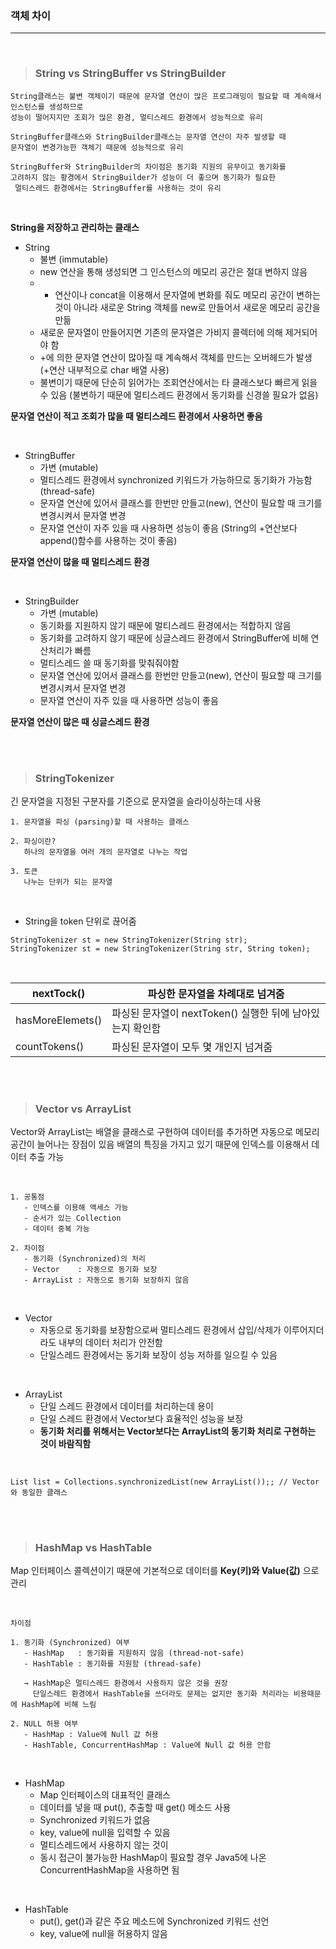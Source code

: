 ### 객체 차이
---

<br>

>### __String vs StringBuffer vs StringBuilder__

~~~
String클래스는 불변 객체이기 때문에 문자열 연산이 많은 프로그래밍이 필요할 때 계속해서 인스턴스를 생성하므로
성능이 떨어지지만 조회가 많은 환경, 멀티스레드 환경에서 성능적으로 유리

StringBuffer클래스와 StringBuilder클래스는 문자열 연산이 자주 발생할 때
문자열이 변경가능한 객체기 때문에 성능적으로 유리

StringBuffer와 StringBuilder의 차이점은 동기화 지원의 유무이고 동기화를
고려하지 않는 황경에서 StringBuilder가 성능이 더 좋으며 동기화가 필요한
 멀티스레드 환경에서는 StringBuffer를 사용하는 것이 유리
~~~

<br>

__String을 저장하고 관리하는 클래스__

- String
  - 불변 (immutable)
  - new 연산을 통해 생성되면 그 인스턴스의 메모리 공간은 절대 변하지 않음
  - + 연산이나 concat을 이용해서 문자열에 변화를 줘도 메모리 공간이 변하는 것이 아니라 새로운 String 객체를 new로 만들어서 새로운 메모리 공간을 만듦
  - 새로운 문자열이 만들어지면 기존의 문자열은 가비지 콜렉터에 의해 제거되어야 함
  - +에 의한 문자열 연산이 많아질 때 계속해서 객체를 만드는 오버헤드가 발생
  (+연산 내부적으로 char 배열 사용)
  - 불변이기 때문에 단순히 읽어가는 조회연산에서는 타 클래스보다 빠르게 읽을 수 있음
  (불변하기 때문에 멀티스레드 환경에서 동기화를 신경쓸 필요가 없음)

__문자열 연산이 적고 조회가 많을 때 멀티스레드 환경에서 사용하면 좋음__

<br>

- StringBuffer
  - 가변 (mutable)
  - 멀티스레드 환경에서 synchronized 키워드가 가능하므로 동기화가 가능함 (thread-safe)
  - 문자열 연산에 있어서 클래스를 한번만 만들고(new), 연산이 필요할 때 크기를 변경시켜서 문자열 변경
  - 문자열 연산이 자주 있을 때 사용하면 성능이 좋음
  (String의 +연산보다 append()함수를 사용하는 것이 좋음)

__문자열 연산이 많을 때 멀티스레드 환경__

<br>

- StringBuilder
  - 가변 (mutable)
  - 동기화를 지원하지 않기 때문에 멀티스레드 환경에서는 적합하지 않음
  - 동기화를 고려하지 않기 때문에 싱글스레드 환경에서 StringBuffer에 비해 연산처리가 빠름
  - 멀티스레드 쓸 때 동기화를 맞춰줘야함
  - 문자열 연산에 있어서 클래스를 한번만 만들고(new), 연산이 필요할 때 크기를 변경시켜서 문자열 변경
  - 문자열 연산이 자주 있을 때 사용하면 성능이 좋음

__문자열 연산이 많은 때 싱글스레드 환경__

<br><br>

>### __StringTokenizer__

긴 문자열을 지정된 구분자를 기준으로 문자열을 슬라이싱하는데 사용

~~~
1. 문자열을 파싱 (parsing)할 때 사용하는 클래스

2. 파싱이란?
   하나의 문자열을 여러 개의 문자열로 나누는 작업

3. 토큰
   나누는 단위가 되는 문자열
~~~

<br>

- String을 token 단위로 끊어줌

~~~
StringTokenizer st = new StringTokenizer(String str);
StringTokenizer st = new StringTokenizer(String str, String token);
~~~

<br>

nextTock()|파싱한 문자열을 차례대로 넘겨줌
---|---|
hasMoreElemets()|파싱된 문자열이 nextToken() 실행한 뒤에 남아있는지 확인함
countTokens()|파싱된 문자열이 모두 몇 개인지 넘겨줌

<br><br>

>### __Vector vs ArrayList__

Vector와 ArrayList는 배열을 클래스로 구현하여 데이터를 추가하면 자동으로 메모리 공간이 늘어나는 장점이 있음
배열의 특징을 가지고 있기 때문에 인덱스를 이용해서 데이터 추출 가능

<br>

~~~
1. 공통점
   - 인덱스를 이용해 액세스 가능
   - 순서가 있는 Collection
   - 데이터 중복 가능

2. 차이점
   - 동기화 (Synchronized)의 처리
   - Vector    : 자동으로 동기화 보장
   - ArrayList : 자동으로 동기화 보장하지 않음
~~~

<br>

- Vector
  - 자동으로 동기화를 보장함으로써 멀티스레드 환경에서 삽입/삭제가 이루어지더라도 내부의 데이터 처리가 안전함
  - 단일스레드 환경에서는 동기화 보장이 성능 저하를 일으킬 수 있음

<br>

- ArrayList
  - 단일 스레드 환경에서 데이터를 처리하는데 용이
  - 단일 스레드 환경에서 Vector보다 효율적인 성능을 보장
  - __동기화 처리를 위해서는 Vector보다는 ArrayList의 동기화 처리로 구현하는 것이 바람직함__

<br>

~~~
List list = Collections.synchronizedList(new ArrayList());; // Vector와 동일한 클래스
~~~

<br><br>

>### __HashMap vs HashTable__

Map 인터페이스 콜렉션이기 때문에 기본적으로 데이터를 __Key(키)와 Value(값)__ 으로 관리

<br>

~~~
차이점

1. 동기화 (Synchronized) 여부
   - HashMap   : 동기화를 지원하지 않음 (thread-not-safe)
   - HashTable : 동기화를 지원함 (thread-safe)

   → HashMap은 멀티스레드 환경에서 사용하지 않은 것을 권장
     단일스레드 환경에서 HashTable을 쓰더라도 문제는 없지만 동기화 처리라는 비용때문에 HashMap에 비해 느림

2. NULL 허용 여부
   - HashMap : Value에 Null 값 허용
   - HashTable, ConcurrentHashMap : Value에 Null 값 허용 안함
~~~

<br>


- HashMap
  - Map 인터페이스의 대표적인 클래스
  - 데이터를 넣을 때 put(), 추출할 때 get() 메소드 사용
  - Synchronized 키워드가 없음
  - key, value에 null을 입력할 수 있음
  - 멀티스레드에서 사용하지 않는 것이
  - 동시 접근이 불가능한 HashMap이 필요할 경우 Java5에 나온 ConcurrentHashMap을 사용하면 됨

<br>

- HashTable
  - put(), get()과 같은 주요 메소드에 Synchronized 키워드 선언
  - key, value에 null을 허용하지 않음
